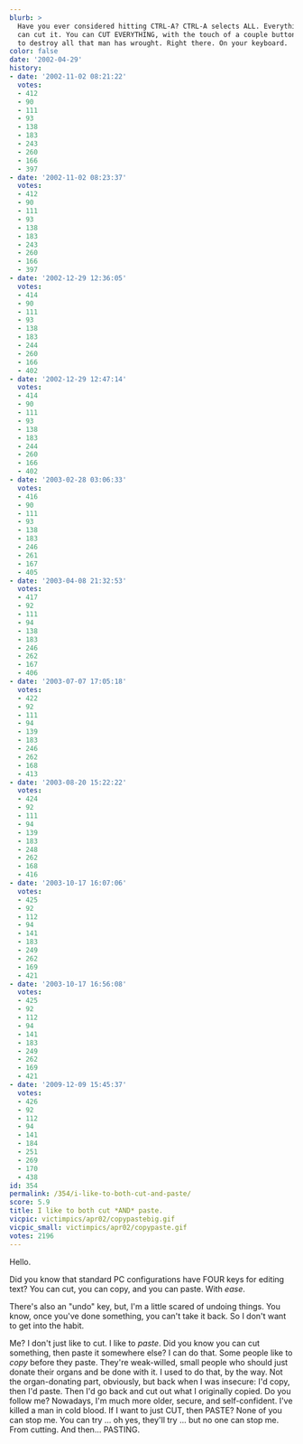 ```yaml
---
blurb: >
  Have you ever considered hitting CTRL-A? CTRL-A selects ALL. Everything. Then you
  can cut it. You can CUT EVERYTHING, with the touch of a couple buttons. The ability
  to destroy all that man has wrought. Right there. On your keyboard.
color: false
date: '2002-04-29'
history:
- date: '2002-11-02 08:21:22'
  votes:
  - 412
  - 90
  - 111
  - 93
  - 138
  - 183
  - 243
  - 260
  - 166
  - 397
- date: '2002-11-02 08:23:37'
  votes:
  - 412
  - 90
  - 111
  - 93
  - 138
  - 183
  - 243
  - 260
  - 166
  - 397
- date: '2002-12-29 12:36:05'
  votes:
  - 414
  - 90
  - 111
  - 93
  - 138
  - 183
  - 244
  - 260
  - 166
  - 402
- date: '2002-12-29 12:47:14'
  votes:
  - 414
  - 90
  - 111
  - 93
  - 138
  - 183
  - 244
  - 260
  - 166
  - 402
- date: '2003-02-28 03:06:33'
  votes:
  - 416
  - 90
  - 111
  - 93
  - 138
  - 183
  - 246
  - 261
  - 167
  - 405
- date: '2003-04-08 21:32:53'
  votes:
  - 417
  - 92
  - 111
  - 94
  - 138
  - 183
  - 246
  - 262
  - 167
  - 406
- date: '2003-07-07 17:05:18'
  votes:
  - 422
  - 92
  - 111
  - 94
  - 139
  - 183
  - 246
  - 262
  - 168
  - 413
- date: '2003-08-20 15:22:22'
  votes:
  - 424
  - 92
  - 111
  - 94
  - 139
  - 183
  - 248
  - 262
  - 168
  - 416
- date: '2003-10-17 16:07:06'
  votes:
  - 425
  - 92
  - 112
  - 94
  - 141
  - 183
  - 249
  - 262
  - 169
  - 421
- date: '2003-10-17 16:56:08'
  votes:
  - 425
  - 92
  - 112
  - 94
  - 141
  - 183
  - 249
  - 262
  - 169
  - 421
- date: '2009-12-09 15:45:37'
  votes:
  - 426
  - 92
  - 112
  - 94
  - 141
  - 184
  - 251
  - 269
  - 170
  - 438
id: 354
permalink: /354/i-like-to-both-cut-and-paste/
score: 5.9
title: I like to both cut *AND* paste.
vicpic: victimpics/apr02/copypastebig.gif
vicpic_small: victimpics/apr02/copypaste.gif
votes: 2196
---
```


Hello.

Did you know that standard PC configurations have FOUR keys for editing
text? You can cut, you can copy, and you can paste. With *ease*.

There's also an "undo" key, but, I'm a little scared of undoing things.
You know, once you've done something, you can't take it back. So I don't
want to get into the habit.

Me? I don't just like to cut. I like to *paste*. Did you know you can
cut something, then paste it somewhere else? I can do that. Some people
like to *copy* before they paste. They're weak-willed, small people who
should just donate their organs and be done with it. I used to do that,
by the way. Not the organ-donating part, obviously, but back when I was
insecure: I'd copy, then I'd paste. Then I'd go back and cut out what I
originally copied. Do you follow me? Nowadays, I'm much more older,
secure, and self-confident. I've killed a man in cold blood. If I want
to just CUT, then PASTE? None of you can stop me. You can try ... oh
yes, they'll try ... but no one can stop me. From cutting. And then...
PASTING.